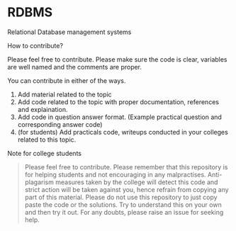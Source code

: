 # RDBMS
Relational Database management systems




How to contribute?

Please feel free to contribute. Please make sure the code is clear, variables are well named and the comments are proper.

You can contribute in either of the ways.
1) Add material related to the topic
2) Add code related to the topic with proper documentation, references and explaination.
3) Add code in question answer format. (Example practical question and corresponding answer code)
4) (for students) Add practicals code, writeups conducted in your colleges related to this topic.


Note for college students
> Please feel free to contribute. Please remember that this repository is for helping students and not encouraging in any malpractises. Anti-plagarism measures taken by the college will detect this code and strict action will be taken against you, hence refrain from copying any part of this material. Please do not use this repository to just copy paste the code or the solutions. Try to understand this on your own and then try it out. For any doubts, please raise an issue for seeking help.
